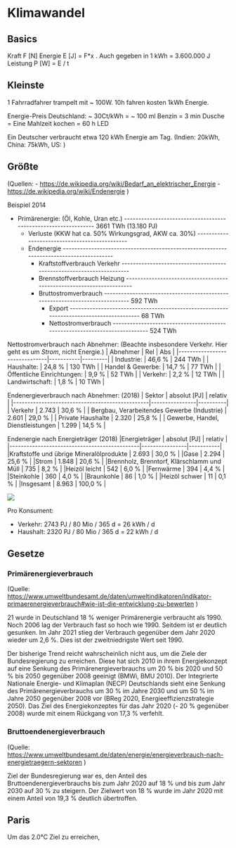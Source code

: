 # Klimawandel

## Basics
Kraft F [N]
Energie E [J] = F*x  . Auch gegeben in 1 kWh = 3.600.000 J
Leistung P [W] = E / t

## Kleinste 
1 Fahrradfahrer trampelt mit ~ 100W.
10h fahren kosten 1kWh Energie.

Energie-Preis Deutschland: ~ 30Ct/kWh
    = ~ 100 ml Benzin
    = 3 min Dusche
    = Eine Mahlzeit kochen
    = 60 h LED

Ein Deutscher verbraucht etwa 120 kWh Energie am Tag.
(Indien: 20kWh, China: 75kWh, US: )

## Größte

(Quellen: 
    - https://de.wikipedia.org/wiki/Bedarf_an_elektrischer_Energie
    - https://de.wikipedia.org/wiki/Endenergie
)


Beispiel 2014

- Primärenergie: (Öl, Kohle, Uran etc.) --------------------------------------------------------------- 3661 TWh (13.180 PJ)
  - Verluste (KKW hat ca. 50% Wirkungsgrad, AKW ca. 30%) ----------------------------------------------
  - Endenergie ----------------------------------------------------------------------------------------
    - Kraftstoffverbrauch Verkehr ---------------------------------------------------------------------  
    - Brennstoffverbrauch Heizung ---------------------------------------------------------------------
    - Bruttostromverbrauch ----------------------------------------------------------------------------  592 TWh
      - Export ----------------------------------------------------------------------------------------   68 TWh
      - Nettostromverbrauch ---------------------------------------------------------------------------  524 TWh


Nettostromverbrauch nach Abnehmer:
(Beachte insbesondere Verkehr. Hier geht es um *Strom*, nicht Energie.)
| Abnehmer                      | Rel       | Abs     |
|-------------------------------|-----------|---------|
| Industrie:                    |  46,6 %   | 244 TWh |
| Haushalte:                    |  24,8 %   | 130 TWh |
| Handel & Gewerbe:             |  14,7 %   |  77 TWh |
| Öffentliche Einrichtungen:    |   9,9 %   |  52 TWh |
| Verkehr:                      |   2,2 %   |  12 TWh |
| Landwirtschaft:               |   1,8 %   |  10 TWh |


Endenergieverbrauch nach Abnehmer: (2018)
| Sektor 	                                     |  absolut [PJ]  | relativ  |
|------------------------------------------------|----------------|----------|
| Verkehr 	                                     |   2.743 	      |  30,6 %  |
| Bergbau, Verarbeitendes Gewerbe (Industrie) 	 |   2.601 	      |  29,0 %  |
| Private Haushalte 	                         |   2.320 	      |  25,8 %  |
| Gewerbe, Handel, Dienstleistungen 	         |   1.299 	      |  14,5 %  |


Endenergie nach Energieträger (2018)
|Energieträger 	                               | absolut [PJ] 	| relativ   |
|----------------------------------------------|----------------|-----------|
|Kraftstoffe und übrige Mineralölprodukte 	   | 2.693 	        | 30,0 %    |
|Gase                                          | 2.294 	        | 25,6 %    |
|Strom 	                                       | 1.848 	        | 20,6 %    |
|Brennholz, Brenntorf, Klärschlamm und Müll    | 735 	        |  8,2 %    |
|Heizöl leicht 	                               | 542 	        |  6,0 %    |
|Fernwärme 	                                   | 394 	        |  4,4 %    |
|Steinkohle 	                               | 360 	        |  4,0 %    |
|Braunkohle 	                               | 86 	        |  1,0 %    |
|Heizöl schwer 	                               | 11 	        |  0,1 %    |
|Insgesamt 	                                   | 8.963 	        | 100,0 %   |


<img src="../assets/science/endenergie_nach_sektor.png" />

Pro Konsument:
 - Verkehr:  2743 PJ / 80 Mio / 365 d = 26 kWh / d
 - Haushalt: 2320 PJ / 80 Mio / 365 d = 22 kWh / d


## Gesetze

### Primärenergieverbrauch
(Quelle: https://www.umweltbundesamt.de/daten/umweltindikatoren/indikator-primaerenergieverbrauch#wie-ist-die-entwicklung-zu-bewerten )

21 wurde in Deutschland 18 % weniger Primärenergie verbraucht als 1990. 
Noch 2006 lag der Verbrauch fast so hoch wie 1990. Seitdem ist er deutlich gesunken.
Im Jahr 2021 stieg der Verbrauch gegenüber dem Jahr 2020 wieder um 2,6 %. Dies ist der zweitniedrigste Wert seit 1990.

Der bisherige ⁠Trend⁠ reicht wahrscheinlich nicht aus, um die Ziele der Bundesregierung zu erreichen.
Diese hat sich 2010 in ihrem Energiekonzept auf eine Senkung des Primärenergieverbrauchs um 20 % bis 2020 und 50 % bis 2050 gegenüber 2008 geeinigt (BMWi, ⁠BMU⁠ 2010).
Der Integrierte Nationale Energie- und Klimaplan (NECP) Deutschlands sieht eine Senkung des Primärenergieverbrauchs um 30 % im Jahre 2030 und um 50 % im Jahre 2050 gegenüber 2008 vor (BReg 2020, Energieeffizienzstrategie 2050).
Das Ziel des Energiekonzeptes für das Jahr 2020 (- 20 % gegenüber 2008) wurde mit einem Rückgang von 17,3 % verfehlt.

### Bruttoendenergieverbrauch
(Quelle: https://www.umweltbundesamt.de/daten/energie/energieverbrauch-nach-energietraegern-sektoren )

Ziel der Bundesregierung war es, den Anteil des Bruttoendenergieverbrauchs bis zum Jahr 2020 auf 18 % und bis zum Jahr 2030 auf 30 % zu steigern.
Der Zielwert von 18 % wurde im Jahr 2020 mit einem Anteil von 19,3 % deutlich übertroffen.


## Paris
Um das 2.0°C Ziel zu erreichen, 